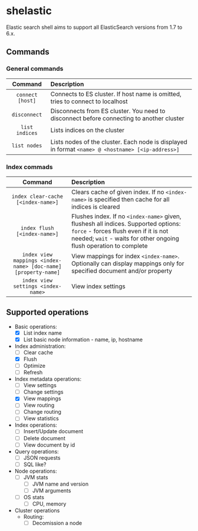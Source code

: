 # shelastic

Elastic search shell aims to support all ElasticSearch versions from 1.7 to 6.x.

## Commands

### General commands

| Command                           | Description                                                                                    |
|:---------------------------------:|:-----------------------------------------------------------------------------------------------|
| `connect [host]`                  | Connects to ES cluster. If host name is omitted, tries to connect to localhost                 |
| `disconnect`                      | Disconnects from ES cluster. You need to disconnect before connecting to another cluster       |
| `list indices`                    | Lists indices on the cluster |
| `list nodes`                      | Lists nodes of the cluster. Each node is displayed in format `<name> @ <hostname> [<ip-address>]` |

### Index commads

| Command                           | Description                                                                                    |
|:---------------------------------:|:-----------------------------------------------------------------------------------------------|
| `index clear-cache [<index-name>]`| Clears cache of given index. If no `<index-name>` is specified then cache for all indices is cleared|
| `index flush [<index-name>]` | Flushes index. If no `<index-name>` given, flushesh all indices. Supported options: `force` - forces flush even if it is not needed; `wait` - waits for other ongoing flush operation to complete |
| `index view mappings <index-name> [doc-name] [property-name]` | View mappings for index `<index-name>`. Optionally can display mappings only for specified document and/or property|
| `index view settings <index-name>` | View index settings|

## Supported operations

- Basic operations:
    - [x] List index name
    - [x] List basic node information - name, ip, hostname
- Index administration:
    - [ ] Clear cache
    - [x] Flush
    - [ ] Optimize
    - [ ] Refresh
- Index metadata operations:
    - [ ] View settings
    - [ ] Change settings
    - [x] View mappings
    - [ ] View routing
    - [ ] Change routing
    - [ ] View statistics
- Index operations:
    - [ ] Insert/Update document
    - [ ] Delete document
    - [ ] View document by id
- Query operations:
    - [ ] JSON requests
    - [ ] SQL like?
- Node operations:
    - [ ] JVM stats
        - [ ] JVM name and version
        - [ ] JVM arguments
    - [ ] OS stats
        - [ ] CPU, memory
- Cluster operations
    - Routing:
        - [ ] Decomission a node
